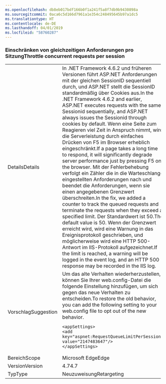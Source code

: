 ```yaml
---
ms.openlocfilehash: db8eb017bdf166b0f1a241f5a8f7db9b9430898a
ms.sourcegitcommit: 0aca6c5d166d7961a1e354c248495645b97a1dc5
ms.translationtype: HT
ms.contentlocale: de-DE
ms.lasthandoff: 04/01/2019
ms.locfileid: "58760287"
---
```

### <a name="throttle-concurrent-requests-per-session"></a><span data-ttu-id="5272c-101">Einschränken von gleichzeitigen Anforderungen pro Sitzung</span><span class="sxs-lookup"><span data-stu-id="5272c-101">Throttle concurrent requests per session</span></span>

|   |   |
|---|---|
|<span data-ttu-id="5272c-102">Details</span><span class="sxs-lookup"><span data-stu-id="5272c-102">Details</span></span>|<span data-ttu-id="5272c-103">In .NET Framework 4.6.2 und früheren Versionen führt ASP.NET Anforderungen mit der gleichen SessionID sequentiell durch, und ASP.NET stellt die SessionID standardmäßig über Cookies aus.</span><span class="sxs-lookup"><span data-stu-id="5272c-103">In the .NET Framework 4.6.2 and earlier, ASP.NET executes requests with the same Sessionid sequentially, and ASP.NET always issues the Sessionid through cookies by default.</span></span> <span data-ttu-id="5272c-104">Wenn eine Seite zum Reagieren viel Zeit in Anspruch nimmt, wird die Serverleistung durch einfaches Drücken von F5 im Browser erheblich eingeschränkt.</span><span class="sxs-lookup"><span data-stu-id="5272c-104">If a page takes a long time to respond, it will significantly degrade server performance just by pressing F5 on the browser.</span></span> <span data-ttu-id="5272c-105">Mit der Fehlerbehebung verfolgt ein Zähler die in die Warteschlange eingestellten Anforderungen nach und beendet die Anforderungen, wenn sie einen angegebenen Grenzwert überschreiten.</span><span class="sxs-lookup"><span data-stu-id="5272c-105">In the fix, we added a counter to track the queued requests and terminate the requests when they exceed a specified limit.</span></span> <span data-ttu-id="5272c-106">Der Standardwert ist 50.</span><span class="sxs-lookup"><span data-stu-id="5272c-106">The default value is 50.</span></span> <span data-ttu-id="5272c-107">Wenn der Grenzwert erreicht wird, wird eine Warnung in das Ereignisprotokoll geschrieben, und möglicherweise wird eine HTTP 500-Antwort im IIS-Protokoll aufgezeichnet.</span><span class="sxs-lookup"><span data-stu-id="5272c-107">If the limit is reached, a warning will be logged in the event log, and an HTTP 500 response may be recorded in the IIS log.</span></span>|
|<span data-ttu-id="5272c-108">Vorschlag</span><span class="sxs-lookup"><span data-stu-id="5272c-108">Suggestion</span></span>|<span data-ttu-id="5272c-109">Um das alte Verhalten wiederherzustellen, können Sie Ihrer web.config-Datei die folgende Einstellung hinzufügen, um sich gegen das neue Verhalten zu entscheiden.</span><span class="sxs-lookup"><span data-stu-id="5272c-109">To restore the old behavior, you can add the following setting to your web.config file to opt out of the new behavior.</span></span><pre><code class="lang-xml">&lt;appSettings&gt;&#13;&#10;&lt;add key=&quot;aspnet:RequestQueueLimitPerSession&quot; value=&quot;2147483647&quot;/&gt;&#13;&#10;&lt;/appSettings&gt;&#13;&#10;</code></pre>|
|<span data-ttu-id="5272c-110">Bereich</span><span class="sxs-lookup"><span data-stu-id="5272c-110">Scope</span></span>|<span data-ttu-id="5272c-111">Microsoft Edge</span><span class="sxs-lookup"><span data-stu-id="5272c-111">Edge</span></span>|
|<span data-ttu-id="5272c-112">Version</span><span class="sxs-lookup"><span data-stu-id="5272c-112">Version</span></span>|<span data-ttu-id="5272c-113">4.7</span><span class="sxs-lookup"><span data-stu-id="5272c-113">4.7</span></span>|
|<span data-ttu-id="5272c-114">Typ</span><span class="sxs-lookup"><span data-stu-id="5272c-114">Type</span></span>|<span data-ttu-id="5272c-115">Neuzuweisung</span><span class="sxs-lookup"><span data-stu-id="5272c-115">Retargeting</span></span>|

